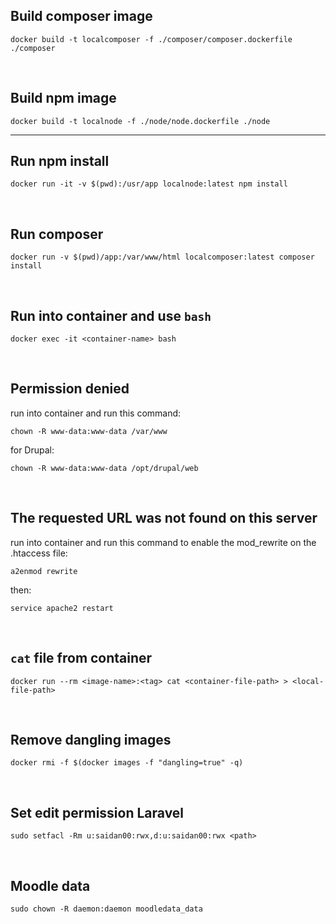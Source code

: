## **Build composer image**
```
docker build -t localcomposer -f ./composer/composer.dockerfile ./composer
```

</br>

## **Build npm image**
```
docker build -t localnode -f ./node/node.dockerfile ./node
```

<hr>

## **Run npm install**
```
docker run -it -v $(pwd):/usr/app localnode:latest npm install
```

</br>

## **Run composer**
```
docker run -v $(pwd)/app:/var/www/html localcomposer:latest composer install
```

</br>

## **Run into container and use `bash`**
```
docker exec -it <container-name> bash
```

</br>

## **Permission denied**
run into container and run this command:
```
chown -R www-data:www-data /var/www
```

for Drupal:
```
chown -R www-data:www-data /opt/drupal/web
```

</br>

## **The requested URL was not found on this server**
run into container and run this command to enable the mod_rewrite on the .htaccess file:
```
a2enmod rewrite
```

then:
```
service apache2 restart
```

</br>

## **`cat` file from container**
```
docker run --rm <image-name>:<tag> cat <container-file-path> > <local-file-path>
```

</br>

## **Remove dangling images**
```
docker rmi -f $(docker images -f "dangling=true" -q)
```

</br>

## **Set edit permission Laravel**
```
sudo setfacl -Rm u:saidan00:rwx,d:u:saidan00:rwx <path>
```

</br>

## **Moodle data**
```
sudo chown -R daemon:daemon moodledata_data
```
